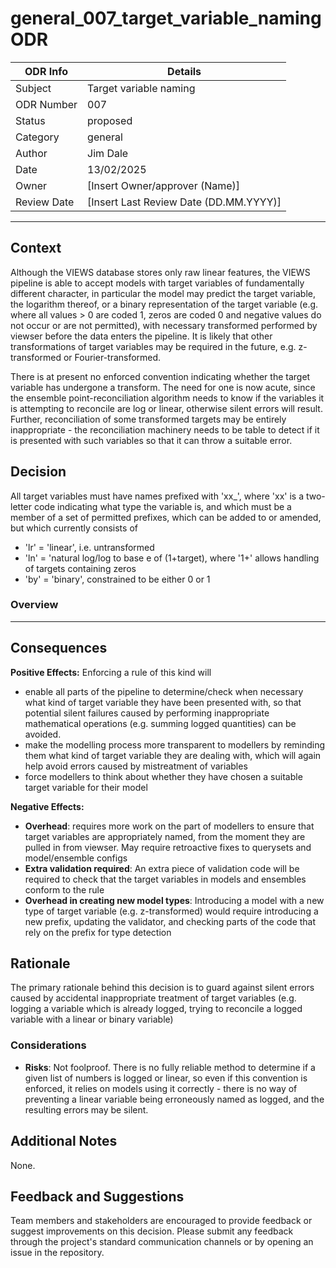 # general_007_target_variable_naming ODR

| ODR Info           | Details                                |
|--------------------|----------------------------------------|
| Subject            | Target variable naming                 |
| ODR Number         | 007                                    |
| Status             | proposed                               |
| Category           | general                                |
| Author             | Jim Dale                               |
| Date               | 13/02/2025                             |
| Owner              | [Insert Owner/approver (Name)]         |
| Review Date        | [Insert Last Review Date (DD.MM.YYYY)] |


---

## Context
Although the VIEWS database stores only raw linear features, the VIEWS pipeline is able to accept models with target variables of fundamentally different character, in particular the model may predict the target variable, the logarithm thereof, or a binary representation of the target variable (e.g. where all values > 0 are coded 1, zeros are coded 0 and negative values do not occur or are not permitted), with necessary transformed performed by viewser before the data enters the pipeline. It is likely that other transformations of target variables may be required in the future, e.g. z-transformed or Fourier-transformed.

There is at present no enforced convention indicating whether the target variable has undergone a transform. The need for one is now acute, since the ensemble point-reconciliation algorithm needs to know if the variables it is attempting to reconcile are log or linear, otherwise silent errors will result. Further, reconciliation of some transformed targets may be entirely inappropriate - the reconciliation machinery needs to be table to detect if it is presented with such variables so that it can throw a suitable error.

## Decision
All target variables must have names prefixed with 'xx_', where 'xx' is a two-letter code indicating what type the variable is, and which must be a member of a set of permitted prefixes, which can be added to or amended, but which currently consists of
- 'lr' = 'linear', i.e. untransformed
- 'ln' = 'natural log/log to base e of (1+target), where '1+' allows handling of targets containing zeros
- 'by' = 'binary', constrained to be either 0 or 1

### Overview
---

## Consequences
**Positive Effects:**
Enforcing a rule of this kind will 
- enable all parts of the pipeline to determine/check when necessary what kind of target variable they have been presented with, so that potential silent failures caused by performing inappropriate mathematical operations (e.g. summing logged quantities) can be avoided.
- make the modelling process more transparent to modellers by reminding them what kind of target variable they are dealing with, which will again help avoid errors caused by mistreatment of variables
- force modellers to think about whether they have chosen a suitable target variable for their model

**Negative Effects:**
- **Overhead**: requires more work on the part of modellers to ensure that target variables are appropriately named, from the moment they are pulled in from viewser. May require retroactive fixes to querysets and model/ensemble configs
- **Extra validation required**: An extra piece of validation code will be required to check that the target variables in models and ensembles conform to the rule
- **Overhead in creating new model types**: Introducing a model with a new type of target variable (e.g. z-transformed) would require introducing a new prefix, updating the validator, and checking parts of the code that rely on the prefix for type detection

## Rationale
The primary rationale behind this decision is to guard against silent errors caused by accidental inappropriate treatment of target variables (e.g. logging a variable which is already logged, trying to reconcile a logged variable with a linear or binary variable)

### Considerations
- **Risks**: Not foolproof. There is no fully reliable method to determine if a given list of numbers is logged or linear, so even if this convention is enforced, it relies on models using it correctly - there is no way of preventing a linear variable being erroneously named as logged, and the resulting errors may be silent.

## Additional Notes
None.

## Feedback and Suggestions
Team members and stakeholders are encouraged to provide feedback or suggest improvements on this decision. Please submit any feedback through the project's standard communication channels or by opening an issue in the repository.